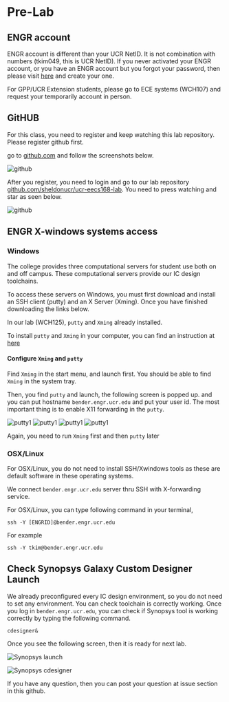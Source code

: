 # Pre-Lab

## ENGR account


ENGR account is different than your UCR NetID. It is not combination with numbers (tkim049, this is UCR NetID). If you never activated your ENGR account, or you have an ENGR account but you forgot your password, then please visit [here](https://www.engr.ucr.edu/secured/systems/login.php) and create your one.

For GPP/UCR Extension students, please go to ECE systems (WCH107) and request your temporarily account in person.

## GitHUB

For this class, you need to register and keep watching this lab repository. Please register github first.

go to [github.com](http://github.com) and follow the screenshots below.

![github](images/lab0-07.png)

After you register, you need to login and go to our lab repository [github.com/sheldonucr/ucr-eecs168-lab](https://github.com/sheldonucr/ucr-eecs168-lab). You need to press watching and star as seen below.

![github](images/lab0-08.png)

## ENGR X-windows systems access

### Windows

The college provides three computational servers for student use both on and off campus. These computational servers provide our IC design toolchains.

To access these servers on Windows, you must first download and install an SSH client (putty) and an X Server (Xming).  Once you have finished downloading the links below.

In our lab (WCH125), `putty` and `Xming` already installed.

To install `putty` and `Xming` in your computer, you can find an instruction at [ here ](http://www.geo.mtu.edu/geoschem/docs/putty_install.html)


#### Configure `Xming` and `putty`

Find `Xming` in the start menu, and launch first. You should be able to find `Xming` in the system tray.

Then, you find `putty` and launch, the following screen is popped up.
and you can put hostname `bender.engr.ucr.edu` and put your user id. The most important thing is to enable X11 forwarding in the `putty`.

![putty1](images/lab0-03.png)
![putty1](images/lab0-04.png)
![putty1](images/lab0-05.png)
![putty1](images/lab0-06.png)


Again, you need to run `Xming` first and then `putty` later

### OSX/Linux

For OSX/Linux, you do not need to install SSH/Xwindows tools as these are default software in these operating systems.

We connect `bender.engr.ucr.edu` server thru SSH with X-forwarding service.


For OSX/Linux, you can type following command in your terminal,

`ssh -Y [ENGRID]@bender.engr.ucr.edu`

For example

`ssh -Y tkim@bender.engr.ucr.edu`

## Check Synopsys Galaxy Custom Designer Launch

We already preconfigured every IC design environment, so you do not need to set any environment. You can check toolchain is correctly working. Once you log in `bender.engr.ucr.edu`, you can check if Synopsys tool is working correctly by typing the following command.

`cdesigner&`

Once you see the following screen, then it is ready for next lab.

![Synopsys launch](images/lab0-01.png)

![Synopsys cdesigner](images/lab0-02.png)

If you have any question, then you can post your question at issue section in this github.
